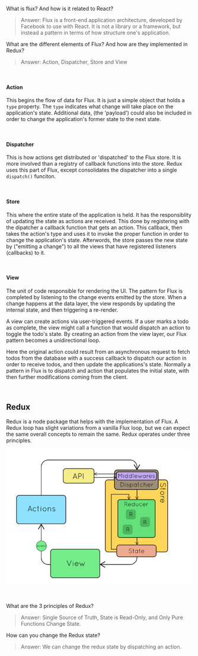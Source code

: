 What is flux? And how is it related to React?
> Answer: Flux is a front-end application architecture, developed by Facebook to 
> use with React. It is not a library or a framework, but instead a pattern in 
> terms of how structure one's application. 

What are the different elements of Flux? And how are they implemented in Redux?
> Answer: Action, Dispatcher, Store and View

&nbsp;

#### Action

This begins the flow of data for Flux. It is just a simple object that holds a 
`type` property. The `type` indicates what change will take place on the 
application's state. Additional data, (the 'payload') could also be included in
order to change the application's former state to the next state. 

&nbsp;

#### Dispatcher

This is how actions get distributed or 'dispatched' to the Flux store. It is 
more involved than a registry of callback functions into the store. Redux uses
this part of Flux, except consolidates the dispatcher into a single `dispatch()`
funciton.

&nbsp;

#### Store

This where the entire state of the application is held. It has the responsiblity
of updating the state as actions are received. This done by registering with the
dipatcher a callback function that gets an action. This callback, then takes the 
action's type and uses it to invoke the proper function in order to change the
application's state. Afterwords, the store passes the new state by 
("emitting a change") to all the views that have registered listeners (callbacks) 
to it.  

&nbsp;

#### View

The unit of code responsible for rendering the UI. The pattern for Flux is 
completed by listening to the change events emitted by the store. When a change
happens at the data layer, the view responds by updating the internal state, and
then triggering a re-render.

A view can create actions via user-triggered events. If a user marks a todo as
complete, the view might call a function that would dispatch an action to toggle
the todo's state. By creating an action from the view layer, our Flux pattern
becomes a unidirectional loop.

Here the original action could result from an asynchronous request to fetch todos
from the database with a success callback to dispatch our action in order to 
receive todos, and then update the applications's state. Normally a pattern in 
Flux is to dispatch and action that populates the initial state, with then further
modifications coming from the client. 

&nbsp;

## Redux

Redux is a node package that helps with the implementation of Flux. A Redux loop
has slight variations from a vanilla Flux loop, but we can expect the same overall
concepts to remain the same. Redux operates under three principles. 

![alt text](./Screen&#32;Shot&#32;2019-11-26&#32;at&#32;12.57.44&#32;AM.jpg "Redux Loop")

&nbsp;

What are the 3 principles of Redux? 
> Answer: Single Source of Truth, State is Read-Only, and Only Pure Functions 
> Change State. 

How can you change the Redux state? 
> Answer: We can change the redux state by dispatching an action.